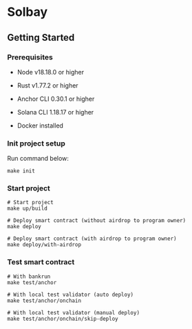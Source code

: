 # Solbay

## Getting Started

### Prerequisites

- Node v18.18.0 or higher

- Rust v1.77.2 or higher
- Anchor CLI 0.30.1 or higher
- Solana CLI 1.18.17 or higher

- Docker installed

### Init project setup

Run command below:

```
make init
```

### Start project

```
# Start project
make up/build

# Deploy smart contract (without airdrop to program owner)
make deploy

# Deploy smart contract (with airdrop to program owner)
make deploy/with-airdrop
```

### Test smart contract

```
# With bankrun
make test/anchor

# With local test validator (auto deploy)
make test/anchor/onchain

# With local test validator (manual deploy)
make test/anchor/onchain/skip-deploy
```
